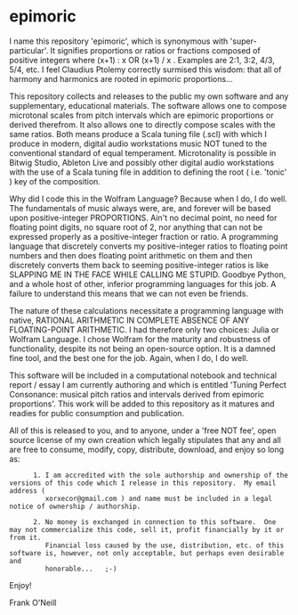 # epimoric

I name this repository 'epimoric', which is synonymous with 'super-particular'.  It signifies proportions or ratios or fractions composed of positive integers where  (x+1) : x  OR  (x+1) / x .  Examples are 2:1, 3:2, 4/3, 5/4, etc.  I feel Claudius Ptolemy correctly surmised this wisdom: that all of harmony and harmonics are rooted in epimoric proportions...


This repository collects and releases to the public my own software and any supplementary, educational materials.  The software allows one to compose microtonal scales from pitch intervals which are epimoric proportions or derived therefrom.  It also allows one to directly compose scales with the same ratios.  Both means produce a Scala tuning file (.scl) with which I produce in modern, digital audio workstations music NOT tuned to the conventional standard of equal temperament.  Microtonality is possible in Bitwig Studio, Ableton Live and possibly other digital audio workstations with the use of a Scala tuning file in addition to defining the root ( i.e. 'tonic' ) key of the composition.


Why did I code this in the Wolfram Language?  Because when I do, I do well.  The fundamentals of music always were, are, and forever will be based upon positive-integer PROPORTIONS.  Ain't no decimal point, no need for floating point digits, no square root of 2, nor anything that can not be expressed properly as a positive-integer fraction or ratio.  A programming language that discretely converts my positive-integer ratios to floating point numbers and then does floating point arithmetic on them and then discretely converts them back to seeming positive-integer ratios is like SLAPPING ME IN THE FACE WHILE CALLING ME STUPID.  Goodbye Python, and a whole host of other, inferior programming languages for this job.  A failure to understand this means that we can not even be friends.


The nature of these calculations necessitate a programming language with native, RATIONAL ARITHMETIC IN COMPLETE ABSENCE OF ANY FLOATING-POINT ARITHMETIC.  I had therefore only two choices: Julia or Wolfram Language.  I chose Wolfram for the maturity and robustness of functionality, despite its not being an open-source option.  It is a damned fine tool, and the best one for the job.  Again, when I do, I do well.


This software will be included in a computational notebook and technical report / essay I am currently authoring and which is entitled 'Tuning Perfect Consonance: musical pitch ratios and intervals derived from epimoric proportions'.  This work will be added to this repository as it matures and readies for public consumption and publication.


All of this is released to you, and to anyone, under a 'free NOT fee', open source license of my own creation which legally stipulates that any and all are free to consume, modify, copy, distribute, download, and enjoy so long as: 


          1. I am accredited with the sole authorship and ownership of the versions of this code which I release in this repository.  My email address ( 
             xorxecor@gmail.com ) and name must be included in a legal notice of ownership / authorship. 
          
          2. No money is exchanged in connection to this software.  One may not commercialize this code, sell it, profit financially by it or from it.     
             Financial loss caused by the use, distribution, etc. of this software is, however, not only acceptable, but perhaps even desirable and 
             honorable...   ;-)
             
             
Enjoy!


Frank O'Neill
